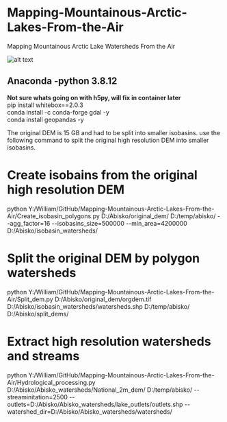 # Mapping-Mountainous-Arctic-Lakes-From-the-Air
Mapping Mountainous Arctic Lake Watersheds From the Air


![alt text](AwesomeLiDAR.png)

## Anaconda -python 3.8.12  
**Not sure whats going on with h5py, will fix in container later**   
pip install whitebox==2.0.3  
conda install -c conda-forge gdal -y  
conda install geopandas -y  


The original DEM is 15 GB and had to be split into smaller isobasins. use the following command to split the original high resolution DEM into smaller isobasins. 

# Create isobains from the original high resolution DEM
python Y:/William/GitHub/Mapping-Mountainous-Arctic-Lakes-From-the-Air/Create_isobasin_polygons.py D:/Abisko/original_dem/ D:/temp/abisko/ --agg_factor=16 --isobasins_size=500000 --min_area=4200000 D:/Abisko/isobasin_watersheds/

# Split the original DEM by polygon watersheds
python Y:/William/GitHub/Mapping-Mountainous-Arctic-Lakes-From-the-Air/Split_dem.py D:/Abisko/original_dem/orgdem.tif D:/Abisko/isobasin_watersheds/watersheds.shp D:/temp/abisko/ D:/Abisko/split_dems/

# Extract high resolution watersheds and streams
python Y:/William/GitHub/Mapping-Mountainous-Arctic-Lakes-From-the-Air/Hydrological_processing.py D:/Abisko/Abisko_watersheds/National_2m_dem/ D:/temp/abisko/ --streaminitation=2500 --outlets=D:/Abisko/Abisko_watersheds/lake_outlets/outlets.shp --watershed_dir=D:/Abisko/Abisko_watersheds/watersheds/
